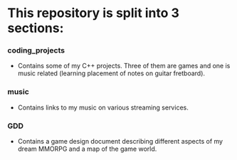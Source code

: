 # This repository is split into 3 sections:

### coding_projects
- Contains some of my C++ projects. Three of them are games and one is music related (learning placement of notes on guitar fretboard).

### music
- Contains links to my music on various streaming services.

### GDD 
- Contains a game design document describing different aspects of my dream MMORPG and a map of the game world.
